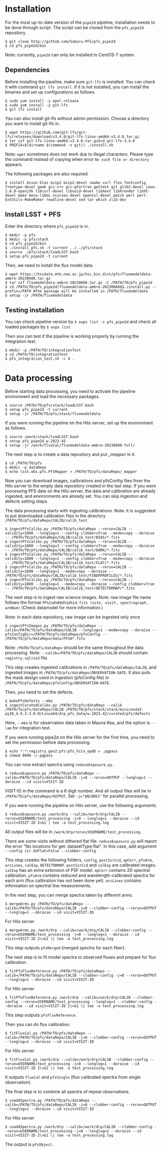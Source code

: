 # Installation

For the most up-to-date version of the `pipe2d` pipeline, installation needs to be done through script. The script can be cloned from the `pfs_pipe2d` repository.

```
$ git clone http://github.com/Subaru-PFS/pfs_pipe2d  
$ cd pfs_pipe2d/bin
```
Note: currently, `pipe2d` can only be installed to CentOS-7 system.

## Dependencies

Before installing the pipeline, make sure `git-lfs` is installed. You can check it with command `git lfs install`. If it is not installed, you can install the binaries and set up configurations as follows.

```
$ sudo yum install -y epel-release
$ sudo yum install -y git-lfs
$ git lfs install
```

You can also install git-lfs without admin permission. Choose a directory you want to install git-lfs in.
```
$ wget https://github.com/git-lfs/git-lfs/releases/download/v3.4.0/git-lfs-linux-amd64-v3.4.0.tar.gz
$ tar xzf git-lfs-linux-amd64-v3.4.0.tar.gz$cd git-lfs-3.4.0
$ PREFIX=$(dirname $(command -v git)) ./install.sh
```

Note: `wget` sometimes does not work due to illegal characters. Please type the command instead of copying when error `No such file or directory` appears.

The following packages are also required.
```
$ install bison blas bzip2 bzip2-devel cmake curl flex fontconfig freetype-devel gawk gcc-c++ gcc-gfortran gettext git glib2-devel java-1.8.0-openjdk libcurl-devel libuuid-devel libXext libXrender libXt-devel make mesa-libGL ncurses-devel openssl-devel patch perl perl-ExtUtils-MakeMaker readline-devel sed tar which zlib-dev
```

## Install LSST + PFS

Enter the directory where `pfs_pipe2d` is in.
```
$ mkdir -p pfs 
$ mkdir -p pfs/stack 
$ cd pfs_pipe2d/bin 
$ ./install_pfs.sh -t current ../../pfs/stack 
$ source  /pfs/stack/loadLSST.bash 
$ setup pfs_pipe2d -t current
```

Then, we need to install the flux model data.

```
$ wget https://hscdata.mtk.nao.ac.jp/hsc_bin_dist/pfs/fluxmodeldata-ambre-20230608.tar.gz
$ tar xzf fluxmodeldata-ambre-20230608.tar.gz -C /PATH/TO/pfs_pipe2d
$ cd /PATH/TO/pfs_pipe2d/fluxmodeldata-ambre-20230608$$./install.py --prefix=/PATH #the package will be installed in /PATH/fluxmodeldata
$ setup -jr /PATH/fluxmodeldata
```

## Testing installation
You can check pipeline version by `$ eups list -s pfs_pipe2d` and check all loaded packages by `$ eups list`

Then you can test if the pipeline is working properly by running the integration test.
```
$ mkdir -p /PATH/TO/integrationTest
$ cd /PATH/TO/integrationTest
$ pfs_integration_test.sh -c 4 .
```

# Data processing
Before starting data processing, you need to activate the pipeline environment and load the necessary packages.
```
$ source /PATH/TO/pfs/stack/loadLSST.bash
$ setup pfs_pipe2d -t current
$ setup -jr /PATH/TO/pfs/stack/fluxmodeldata
```
If you were running the pipeline on the Hilo server, set up the environment as follows.
```
$ source /work/stack/loadLSST.bash
$ setup pfs_pipe2d w.2023.45
$ setup -jr /work/fluxCal/fluxmodeldata-ambre-20230608-full/
```

The next step is to create a data repository and put *_mapper* in it.
```
$ cd /PATH/TO/pfs
$ mkdir -p dataRepo
$ echo lsst.obs.pfs.PfsMapper > /PATH/TO/pfs/dataRepo/_mapper
```

Now you can download images, calibrations and pfsConfig files from the Hilo server to the empty data repository created in the last step.
If you were processing PFS data on the Hilo server, the data and calibration are already ingested, and environments are already set. You can skip ingestion and defects setting steps.

The data processing starts with ingesting calibrations.
Note: it is suggested to put downloaded calibration files in the directory `/PATH/TO/pfs/dataRepo/CALIB/calib_test`
```
$ ingestPfsCalibs.py /PATH/TO/pfs/dataRepo --rerun=CALIB --validity=1800 --longlog=1 --config clobber=True --mode=copy --doraise -- /PATH/TO/pfs/dataRepo/CALIB/calib_test/BIAS/*.fits
$ ingestPfsCalibs.py /PATH/TO/pfs/dataRepo --rerun=CALIB --validity=1800 --longlog=1 --config clobber=True --mode=copy --doraise -- /PATH/TO/pfs/dataRepo/CALIB/calib_test/DARK/*.fits
$ ingestPfsCalibs.py /PATH/TO/pfs/dataRepo --rerun=CALIB --validity=1800 --longlog=1 --config clobber=True --mode=copy --doraise -- /PATH/TO/pfs/dataRepo/CALIB/calib_test/FLAT/*.fits
$ ingestPfsCalibs.py /PATH/TO/pfs/dataRepo --rerun=CALIB --validity=1800 --longlog=1 --mode=copy --doraise -- /PATH/TO/pfs/dataRepo/CALIB/calib_test/FIBERPROFILES/*.fits
$ ingestPfsCalibs.py /PATH/TO/pfs/dataRepo --rerun=CALIB --validity=1800 --longlog=1 --mode=copy --doraise --config clobber=True -- /PATH/TO/pfs/dataRepo/CALIB/calib_test/DETECTORMAP/*.fits
```

The next step is to ingest raw science images.
Note: raw image file name follows the format `PF%1sA%06d%1d%1d.fits (site, visit, spectrograph, armNum)` (Check datamodel for more information.)

Note: in each data repository, raw image can be ingested only once
```
$ ingestPfsImages.py /PATH/TO/pfs/dataRepo --calib=/PATH/TO/pfs/dataRepo/CALIB --longlog=1 --mode=copy --doraise --pfsConfigDir=/PATH/TO/pfs/dataRepo/pfsConfig -- /PATH/TO/pfs/dataRepo/data/PFSA*.fits
```
Note: `/PATH/TO/pfs/dataRepo` should be the same throughout the data processing.
Note: `--calib=/PATH/TO/pfs/dataRepo/CALIB` should contain `registry.sqlite3` file.

This step creates ingested calibrations in `/PATH/TO/pfs/dataRepo/CALIB`, and ingested images in `/PATH/TO/pfs/dataRepo/OBSERVATION-DATE`. It also puts the mask design used in ingestion (pfsConfig file) in `/PATH/TO/pfs/dataRepo/pfsConfig/OBSERVATION-DATE`.

Then, you need to set the defects.
```
$ makePfsDefects --mko 
$ ingestCuratedCalibs.py /PATH/TO/pfs/dataRepo --calib /PATH/To/pfs/dataRepo/CALIB /PATH/TO/pfs/stack/stack/miniconda3-py38_4.9.2-3.0.0/Linux64/drp_pfs_data/w.2023.42/curated/pfs/defects
```
Here, `--mko` is for observation data taken in Mauna Kea, and the option is `--lam` for integration test.

If you were running pipe2d on the Hilo server for the first time, you need to set the permission before data processing.
```
$ echo *:*:registry_gen2:pfs:pfs_hilo_opdb > .pgpass
$ chmod 0600 ~/.pgpass
```

You can now extract spectra using `reduceExposure.py`.

```
$ reduceExposure.py /PATH/TO/pfs/dataRepo --calib=/PATH/TO/pfs/dataRepo/CALIB -j=8 --rerun=OUTPUT --longlog=1 --doraise --id visit=VISIT-ID
```
VISIT-ID in the command is a 6 digit number. And all output files will be in `/PATH/TO/pfs/dataRepo/OUTPUT`.
Set `-j="$NCORES"` for parallel processing.

If you were running the pipeline on Hilo server, use the following arguments. 
```
$ reduceExposure.py /work/drp --calib=/work/drp/CALIB --rerun=USERNAME/test_processing -j=8 --longlog=1 --doraise --id visit=VISIT-ID 2>&1 | tee -a test_processing.log
```
All output files will be in `/work/drp/rerun/USERNAME/test_processing`.

There are some visits without dithered flat file. `reduceExposure.py` will report the error "No locations for get: datasetType:flat". In this case, add argument `--config isr.doFlat=False --clobber-config`

This step creates the following folders, `config`, `postIsrCcd`, `apCorr`, `pfsArm`, `arcLines`, `calExp`, `DETECTORMAP`. `postIsrCcd` and `calExp` are calibrated images. `calExp` has an extra extension of PSF model. `apCorr` contains 2D spectral calibration. `pfsArm` contains reduced and wavelength-calibrated spectra for each arm (flux calibration has not been done yet). `arcLines` contains information on spectral line measurements.

In the next step, you can merge spectra taken by different arms.

```
$ mergeArms.py /PATH/TO/pfs/dataRepo --calib=/PATH/TO/pfs/dataRepo/CALIB -j=8 --clobber-config --rerun=OUTPUT --longlog=1 --doraise --id visit=VISIT-ID
```
For Hilo server
```
$ mergeArms.py /work/drp --calib=/work/drp/CALIB --clobber-config --rerun=USERNAME/test_processing -j=8 --longlog=1 --doraise --id visit=VISIT-ID 2\>&1 \| tee -a test_processing.log
```

This step outputs `pfsMerged` (merged spectra for each fiber).

The next step is to fit model spectra to observed fluxes and prepare for flux calibration.

```
$ fitPfsFluxReference.py /PATH/TO/pfs/dataRepo --calib=/PATH/TO/pfs/dataRepo/CALIB --clobber-config -j=8 --rerun=OUTPUT --longlog=1 --doraise --id visit=VISIT-ID
```
For Hilo server
```
$ fitPfsFluxReference.py /work/drp --calib=/work/drp/CALIB --clobber-config --rerun=USERNAME/test_processing --longlog=1 --clobber-config --doraise --id visit=VISIT-ID 2\>&1 \| tee -a test_processing.log
```

This step outputs `pfsFluxReference`.

Then you can do flux calibration.

```
$ fitFluxCal.py /PATH/TO/pfs/dataRepo --calib=/PATH/TO/pfs/dataRepo/CALIB -j=8 --clobber-config --rerun=OUTPUT --longlog=1 --doraise --id visit=VISIT-ID
```
For Hilo server
```
$ fitFluxCal.py /work/drp --calib=/work/drp/CALIB --clobber-config --rerun=USERNAME/test_processing -j=8 --longlog=1 --doraise --id visit=VISIT-ID 2\>&1 \| tee -a test_processing.log
```

It outputs `fluxCal` and `pfsSingle` (flux calibrated spectra from single observation).

The final step is to combine all spectra of repeat observations.

```
$ coaddSpectra.py /PATH/TO/pfs/dataRepo --calib=/PATH/TO/pfs/dataRepo/CALIB -j=8 --clobber-config --rerun=OUTPUT --longlog=1 --doraise --id visit=VISIT-ID
```
For Hilo server
```
$ coaddSpectra.py /work/drp --calib=/work/drp/CALIB --clobber-config --rerun=USERNAME/test_processing -j=8 --longlog=1 --doraise --id visit=VISIT-ID 2\>&1 \| tee -a test_processing.log
```

The output is `pfsObject`.
